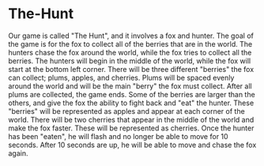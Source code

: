 # The-Hunt
Our game is called "The Hunt", and it involves a fox and hunter. The goal of the game is for the fox to collect all of the berries that are in the world. The hunters chase the fox around the world, while the fox tries to collect all the berries. The hunters will begin in the middle of the world, while the fox will start at the bottom left corner. There will be three different "berries" the fox can collect; plums, apples, and cherries. Plums will be spaced evenly around the world and will be the main "berry" the fox must collect. After all plums are collected, the game ends. Some of the berries are larger than the others, and give the fox the ability to fight back and "eat" the hunter. These "berries" will be represented as apples and appear at each corner of the world. There will be two cherries that appear in the middle of the world and make the fox faster. These will be represented as cherries. Once the hunter has been "eaten", he will flash and no longer be able to move for 10 seconds. After 10 seconds are up, he will be able to move and chase the fox again.
